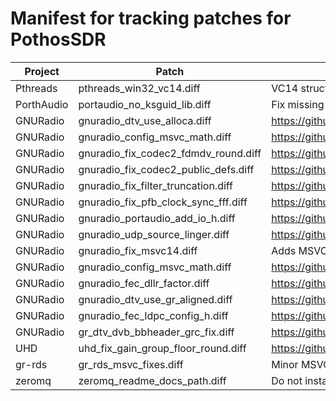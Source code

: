 # Manifest for tracking patches for PothosSDR

| Project       | Patch                                | Tracker/Comments                                      |
| ------------- | ------------------------------------ | ----------------------------------------------------- |
| Pthreads      | pthreads_win32_vc14.diff             | VC14 struct timespec patches for pthreads-win32       |
| PorthAudio    | portaudio_no_ksguid_lib.diff         | Fix missing link to ksguid.lib when building PA       |
| GNURadio      | gnuradio_dtv_use_alloca.diff         | https://github.com/pothosware/gnuradio/issues/20      |
| GNURadio      | gnuradio_config_msvc_math.diff       | https://github.com/pothosware/gnuradio/issues/19      |
| GNURadio      | gnuradio_fix_codec2_fdmdv_round.diff | https://github.com/pothosware/gnuradio/issues/11      |
| GNURadio      | gnuradio_fix_codec2_public_defs.diff | https://github.com/pothosware/gnuradio/issues/10      |
| GNURadio      | gnuradio_fix_filter_truncation.diff  | https://github.com/pothosware/gnuradio/issues/7       |
| GNURadio      | gnuradio_fix_pfb_clock_sync_fff.diff | https://github.com/pothosware/gnuradio/issues/8       |
| GNURadio      | gnuradio_portaudio_add_io_h.diff     | https://github.com/pothosware/gnuradio/issues/21      |
| GNURadio      | gnuradio_udp_source_linger.diff      | https://github.com/pothosware/gnuradio/issues/23      |
| GNURadio      | gnuradio_fix_msvc14.diff             | Adds MSVC14 version string to CMake build             |
| GNURadio      | gnuradio_config_msvc_math.diff       | https://github.com/pothosware/gnuradio/issues/24      |
| GNURadio      | gnuradio_fec_dllr_factor.diff        | https://github.com/pothosware/gnuradio/issues/26      |
| GNURadio      | gnuradio_dtv_use_gr_aligned.diff     | https://github.com/pothosware/gnuradio/issues/25      |
| GNURadio      | gnuradio_fec_ldpc_config_h.diff      | https://github.com/pothosware/gnuradio/issues/24      |
| GNURadio      | gr_dtv_dvb_bbheader_grc_fix.diff     | https://github.com/pothosware/gnuradio/issues/28      |
| UHD           | uhd_fix_gain_group_floor_round.diff  | https://github.com/EttusResearch/uhd/issues/31        |
| gr-rds        | gr_rds_msvc_fixes.diff               | Minor MSVC patches for encoder_impl.cc                |
| zeromq        | zeromq_readme_docs_path.diff         | Do not install readme docs into the top directory     |
